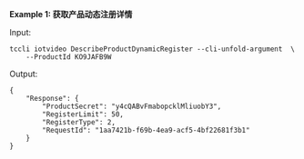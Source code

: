 **Example 1: 获取产品动态注册详情**



Input: 

```
tccli iotvideo DescribeProductDynamicRegister --cli-unfold-argument  \
    --ProductId KO9JAFB9W
```

Output: 
```
{
    "Response": {
        "ProductSecret": "y4cQABvFmabopcklMliuobY3",
        "RegisterLimit": 50,
        "RegisterType": 2,
        "RequestId": "1aa7421b-f69b-4ea9-acf5-4bf22681f3b1"
    }
}
```

